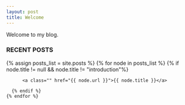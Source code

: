 ```yaml
---
layout: post
title: Welcome
---
```


Welcome to my blog.


### RECENT POSTS
<div>
    {% assign posts_list = site.posts %}
    {% for node in posts_list %}
      {% if node.title != null && node.title != "introduction"%}
        
          <a class="" href="{{ node.url }}">{{ node.title }}</a>
        
      {% endif %}
    {% endfor %}
</div>
